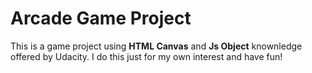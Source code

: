 Arcade Game Project
===============================
This is a game project using **HTML Canvas** and **Js Object** knownledge offered by Udacity. I do this just for my own interest and have fun!
